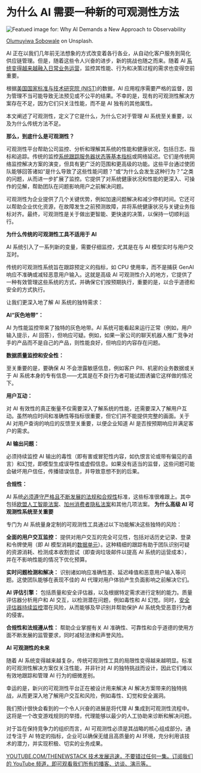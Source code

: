 # 为什么 AI 需要一种新的可观测性方法

![Featued image for: Why AI Demands a New Approach to Observability](https://cdn.thenewstack.io/media/2025/06/b13c639e-olumuyiwa-sobowale-kqidjlbcgha-unsplash-1024x683.jpg)

[Olumuyiwa Sobowale](https://unsplash.com/@holumuyiwa?utm_content=creditCopyText&utm_medium=referral&utm_source=unsplash) on Unsplash.

AI 正在以我们几年前无法想象的方式改变着各行各业，从自动化客户服务到简化供应链管理。但是，随着这些令人兴奋的进步，新的挑战也随之而来。随着 AI [系统变得越来越融入日常业务运营](https://thenewstack.io/new-ai-pcs-let-businesses-deploy-low-cost-private-and-secure-ai-systems/)，监控其性能、行为和决策过程的需求也变得空前重要。

根据[美国国家标准与技术研究院 (NIST)](https://www.nist.gov/itl/ai-risk-management-framework)的数据，AI 应用程序需要严格的监督，因为管理不当可能导致无法预见或不公平的结果。不幸的是，现有的可观测性解决方案存在不足，因为它们只关注性能，而不是 AI 独有的其他属性。

本文阐述了可观测性，定义了它是什么，为什么它对于管理 AI 系统至关重要，以及为什么传统方法不足。

**那么，到底什么是可观测性？**

可观测性平台帮助公司监控、分析和理解其系统的性能和健康状况，包括日志、指标和追踪。传统的监控[系统跟踪服务器状态等基本指标](https://thenewstack.io/cachet-the-open-source-status-page-system-for-tracking-servers/)或网络延迟。它们是传统网络监控解决方案的演变，但具有更广泛的范围和更高级的功能。这些平台通过使团队能够回答诸如“是什么导致了这些性能问题？”或“为什么会发生这种行为？”之类的问题，从而进一步扩展了监控。它提供了对系统健康状况和性能的更深入、可操作的见解，帮助团队在问题影响用户之前解决问题。

可观测性为企业提供了几个关键优势，例如加速问题解决和减少停机时间。它还可以帮助企业优化资源，在故障发生之前预测故障，并将系统健康状况与关键业务指标对齐。最终，可观测性是关于做出更智能、更快速的决策，以保持一切顺利运行。

**为什么传统的可观测性工具不适用于 AI**

AI 系统引入了一系列新的变量，需要仔细监控，尤其是在与 AI 模型实时与用户交互时。

传统的可观测性系统旨在跟踪预定义的指标，如 CPU 使用率，而不是捕获 GenAI 响应不准确或减轻恶意用户输入。这就是高级 AI 可观测性介入的地方，它提供了一种有效管理这些系统的方式，并确保它们按预期执行，重要的是，以合乎道德和安全的方式执行。

让我们更深入地了解 AI 系统的独特需求：

**AI“灰色地带”：**

AI 为性能监控带来了独特的灰色地带。AI 系统可能看起来运行正常（例如，用户输入提示，AI 回答），但响应可疑。例如，如果一家公司的聊天机器人推广竞争对手的产品而不是自己的产品，则性能良好，但响应的内容存在问题。

**数据质量监控和安全性：**

至关重要的是，要确保 AI 不会泄露敏感信息，例如客户 PII、机密的业务数据或关于 AI 系统本身的专有信息——尤其是在不良行为者可能试图诱骗它这样做的情况下。

**用户互动：**

对 AI 有效性的真正衡量不仅需要深入了解系统的性能，还需要深入了解用户互动。虽然响应时间和准确性等指标很重要，但它们并不能提供完整的画面。关于 AI 对用户查询的响应的反馈至关重要，以便企业知道 AI 是否按预期响应并满足客户的需求。

**AI 输出问题：**

必须持续监控 AI 输出的毒性（即有害或冒犯性内容，如仇恨言论或带有偏见的语言）和幻觉，即模型生成误导性或虚假信息。如果没有适当的监督，这些问题可能会破坏用户信任，传播错误信息，并导致意想不到的后果。

**合规性：**

AI 系统[必须遵守严格且不断发展的法规和合规性](https://thenewstack.io/building-privacy-aware-ai-software-with-vector-databases/)标准，这些标准很难跟上。其中包括[欧盟人工智能法案](https://artificialintelligenceact.eu/)、[加州消费者隐私法案](https://oag.ca.gov/privacy/ccpa)和其他几项法案。
**为什么高级 AI 可观测性系统至关重要**

专门为 AI 系统量身定制的可观测性工具通过以下功能解决这些独特的风险：

**全面的用户交互监控：** 提供对用户交互的完全可见性，包括对话历史记录、登录和令牌使用（即 AI 模型消耗的[数据单元](https://thenewstack.io/data-modeling-part-2-method-for-time-series-databases/)）。这种精细的跟踪有助于团队识别可疑的资源消耗、检测成本收割尝试（即查询垃圾邮件以提高 AI 系统的运营成本），并在不影响性能的情况下优化预算。

**实时问题检测和解决：** 识别诸如响应准确性差、延迟峰值和恶意用户输入等问题。这使团队能够在表现不佳的 AI 代理对用户体验产生负面影响之前解决它们。

**AI 评估引擎：** 包括质量和安全评估器，以及根据特定需求进行定制的能力。质量评估器分析用户和 AI 交互，以检测潜在问题，例如毒性和 AI 幻觉。同时，[安全评估器持续监控](https://thenewstack.io/continuous-security-and-monitoring-from-a-cisos-perspective/)潜在风险，从而能够及早识别并帮助保护 AI 系统免受恶意行为者的侵害。

**合规性和法规遵从性：** 帮助企业掌握有关 AI 准确性、可靠性和合乎道德的使用方面不断发展的监管要求，同时减轻法律和声誉风险。

**AI 可观测性的未来**

随着 AI 系统变得越来越复杂，传统可观测性工具的局限性变得越来越明显。标准的可观测性解决方案仅关注性能，并非针对 AI 的独特挑战而设计，因此它们难以有效地跟踪和管理 AI 行为的细微差别。

幸运的是，新兴的可观测性平台正在被设计用来解决 AI 解决方案带来的独特挑战，从而更深入地了解用户交互和风险，例如毒性、幻觉和安全漏洞。

我们预计很快会看到的一个令人兴奋的进展是将代理 AI 集成到可观测性流程中。这将是一个改变游戏规则的举措，代理能够以最少的人工协助来诊断和解决问题。

对于旨在保持竞争力的组织而言，AI 可观测性必须是其战略的核心组成部分。通过专注于 AI 特定的指标，企业可以确保无缝且高质量的 AI 环境，充分利用该技术的潜力，并实现积极、切实的业务成果。

[
YOUTUBE.COM/THENEWSTACK
技术发展迅速，不要错过任何一集。订阅我们的 YouTube
频道，即可观看我们所有的播客、访谈、演示等。
](https://youtube.com/thenewstack?sub_confirmation=1)